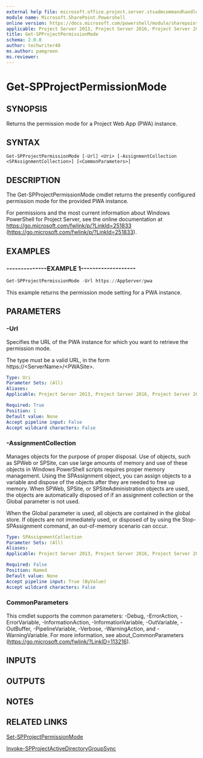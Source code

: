 ```yaml
---
external help file: microsoft.office.project.server.stsadmcommandhandler.dll-help.xml
module name: Microsoft.SharePoint.Powershell
online version: https://docs.microsoft.com/powershell/module/sharepoint-server/get-spprojectpermissionmode
applicable: Project Server 2013, Project Server 2016, Project Server 2019
title: Get-SPProjectPermissionMode
schema: 2.0.0
author: techwriter40
ms.author: pamgreen
ms.reviewer:
---
```


# Get-SPProjectPermissionMode

## SYNOPSIS
Returns the permission mode for a Project Web App (PWA) instance.

## SYNTAX

```
Get-SPProjectPermissionMode [-Url] <Uri> [-AssignmentCollection <SPAssignmentCollection>] [<CommonParameters>]
```

## DESCRIPTION
The Get-SPProjectPermissionMode cmdlet returns the presently configured permission mode for the provided PWA instance.

For permissions and the most current information about Windows PowerShell for Project Server, see the online documentation at https://go.microsoft.com/fwlink/p/?LinkId=251833 (https://go.microsoft.com/fwlink/p/?LinkId=251833).

## EXAMPLES

### --------------EXAMPLE 1------------------- 
```powershell
Get-SPProjectPermissionMode -Url https://AppServer/pwa
```

This example returns the permission mode setting for a PWA instance.

## PARAMETERS

### -Url
Specifies the URL of the PWA instance for which you want to retrieve the permission mode.

The type must be a valid URL, in the form https://\<ServerName\>/\<PWASite\>.

```yaml
Type: Uri
Parameter Sets: (All)
Aliases: 
Applicable: Project Server 2013, Project Server 2016, Project Server 2019

Required: True
Position: 1
Default value: None
Accept pipeline input: False
Accept wildcard characters: False
```

### -AssignmentCollection
Manages objects for the purpose of proper disposal.
Use of objects, such as SPWeb or SPSite, can use large amounts of memory and use of these objects in Windows PowerShell scripts requires proper memory management.
Using the SPAssignment object, you can assign objects to a variable and dispose of the objects after they are needed to free up memory.
When SPWeb, SPSite, or SPSiteAdministration objects are used, the objects are automatically disposed of if an assignment collection or the Global parameter is not used.

When the Global parameter is used, all objects are contained in the global store.
If objects are not immediately used, or disposed of by using the Stop-SPAssignment command, an out-of-memory scenario can occur.

```yaml
Type: SPAssignmentCollection
Parameter Sets: (All)
Aliases: 
Applicable: Project Server 2013, Project Server 2016, Project Server 2019

Required: False
Position: Named
Default value: None
Accept pipeline input: True (ByValue)
Accept wildcard characters: False
```

### CommonParameters
This cmdlet supports the common parameters: -Debug, -ErrorAction, -ErrorVariable, -InformationAction, -InformationVariable, -OutVariable, -OutBuffer, -PipelineVariable, -Verbose, -WarningAction, and -WarningVariable. For more information, see about_CommonParameters (https://go.microsoft.com/fwlink/?LinkID=113216).

## INPUTS

## OUTPUTS

## NOTES

## RELATED LINKS

[Set-SPProjectPermissionMode](Set-SPProjectPermissionMode.md)

[Invoke-SPProjectActiveDirectoryGroupSync](Invoke-SPProjectActiveDirectoryGroupSync.md)

